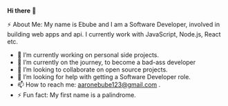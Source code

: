 
**Hi there** **👋**

⚡ About Me: My name is Ebube and I am a Software Developer, involved in building web apps and api. I currently work with JavaScript, Node.js, React etc.

 - 🔭 I’m currently working on personal side projects.
 - 🌱 I’m currently on the journey, to become a bad-ass developer
- 👯 I’m looking to collaborate on open source  projects.
- 🤔 I’m looking for help with getting a Software Developer role.
- 📫 How to reach me: aaronebube123@gmail.com .
- ⚡ Fun fact: My first name is a palindrome.


<!-- chuksgpfr/README.md
Hi there 👋
⚡ About Me: My name is Chukwudi and I’m a Backend Engineer with 3 years technical experience building scalable APIs and web apps. I’ve worked with JavaScript, Node.js, React, TypeScript, Hapi JS, Prisma JS etc

🔭 I’m currently working an a very interesting SaaS platform
🌱 I’m currently learning how to be a ninja
👯 I’m looking to collaborate on open source node js projects
🤔 I’m looking for help with Engineering Lead roles
💬 Ask me about node js, system architecture and micro services
📫 How to reach me: chuksgpfr@gmail.com
😄 Pronouns: give/me/money
⚡ Fun fact: I'm a nerd, but i don't like being called one. -->
